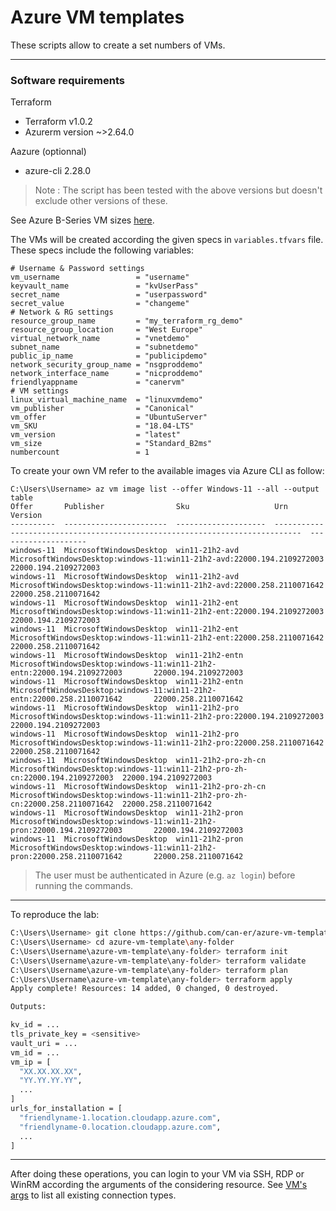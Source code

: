 
# Azure VM templates

These scripts allow to create a set numbers of VMs.

----------------------------------------------
### Software requirements

Terraform
- Terraform v1.0.2
- Azurerm version ~>2.64.0

Aazure (optionnal)
- azure-cli 2.28.0 


> Note : The script has been tested with the above versions but doesn't exclude other versions of these.

See Azure B-Series VM sizes [here](https://azure.microsoft.com/en-us/blog/introducing-b-series-our-new-burstable-vm-size/).

The VMs will be created according the given specs in ```variables.tfvars``` file. These specs include the following variables:
```
# Username & Password settings
vm_username                 = "username"
keyvault_name               = "kvUserPass"
secret_name                 = "userpassword"
secret_value                = "changeme"
# Network & RG settings
resource_group_name         = "my_terraform_rg_demo"
resource_group_location     = "West Europe"
virtual_network_name        = "vnetdemo"
subnet_name                 = "subnetdemo"
public_ip_name              = "publicipdemo"
network_security_group_name = "nsgproddemo"
network_interface_name      = "nicproddemo"
friendlyappname             = "canervm"
# VM settings
linux_virtual_machine_name  = "linuxvmdemo"
vm_publisher                = "Canonical"
vm_offer                    = "UbuntuServer"
vm_SKU                      = "18.04-LTS"
vm_version                  = "latest"
vm_size                     = "Standard_B2ms"
numbercount                 = 1

```
To create your own VM refer to the available images via Azure CLI as follow:
```
C:\Users\Username> az vm image list --offer Windows-11 --all --output table
Offer       Publisher                Sku                   Urn                                                                           Version
----------  -----------------------  --------------------  ----------------------------------------------------------------------------  --------------------
windows-11  MicrosoftWindowsDesktop  win11-21h2-avd        MicrosoftWindowsDesktop:windows-11:win11-21h2-avd:22000.194.2109272003        22000.194.2109272003
windows-11  MicrosoftWindowsDesktop  win11-21h2-avd        MicrosoftWindowsDesktop:windows-11:win11-21h2-avd:22000.258.2110071642        22000.258.2110071642
windows-11  MicrosoftWindowsDesktop  win11-21h2-ent        MicrosoftWindowsDesktop:windows-11:win11-21h2-ent:22000.194.2109272003        22000.194.2109272003
windows-11  MicrosoftWindowsDesktop  win11-21h2-ent        MicrosoftWindowsDesktop:windows-11:win11-21h2-ent:22000.258.2110071642        22000.258.2110071642
windows-11  MicrosoftWindowsDesktop  win11-21h2-entn       MicrosoftWindowsDesktop:windows-11:win11-21h2-entn:22000.194.2109272003       22000.194.2109272003
windows-11  MicrosoftWindowsDesktop  win11-21h2-entn       MicrosoftWindowsDesktop:windows-11:win11-21h2-entn:22000.258.2110071642       22000.258.2110071642
windows-11  MicrosoftWindowsDesktop  win11-21h2-pro        MicrosoftWindowsDesktop:windows-11:win11-21h2-pro:22000.194.2109272003        22000.194.2109272003
windows-11  MicrosoftWindowsDesktop  win11-21h2-pro        MicrosoftWindowsDesktop:windows-11:win11-21h2-pro:22000.258.2110071642        22000.258.2110071642
windows-11  MicrosoftWindowsDesktop  win11-21h2-pro-zh-cn  MicrosoftWindowsDesktop:windows-11:win11-21h2-pro-zh-cn:22000.194.2109272003  22000.194.2109272003
windows-11  MicrosoftWindowsDesktop  win11-21h2-pro-zh-cn  MicrosoftWindowsDesktop:windows-11:win11-21h2-pro-zh-cn:22000.258.2110071642  22000.258.2110071642
windows-11  MicrosoftWindowsDesktop  win11-21h2-pron       MicrosoftWindowsDesktop:windows-11:win11-21h2-pron:22000.194.2109272003       22000.194.2109272003
windows-11  MicrosoftWindowsDesktop  win11-21h2-pron       MicrosoftWindowsDesktop:windows-11:win11-21h2-pron:22000.258.2110071642       22000.258.2110071642
```
> The user must be authenticated in Azure (e.g. ```az login```) before running the commands.
<!--
See Azure B-Series VM sizes [here](https://azure.microsoft.com/en-us/blog/introducing-b-series-our-new-burstable-vm-size/).
-->
----------------------------------------------
To reproduce the lab:

```sh
C:\Users\Username> git clone https://github.com/can-er/azure-vm-template
C:\Users\Username> cd azure-vm-template\any-folder
C:\Users\Username\azure-vm-template\any-folder> terraform init
C:\Users\Username\azure-vm-template\any-folder> terraform validate
C:\Users\Username\azure-vm-template\any-folder> terraform plan
C:\Users\Username\azure-vm-template\any-folder> terraform apply
Apply complete! Resources: 14 added, 0 changed, 0 destroyed.

Outputs:

kv_id = ...
tls_private_key = <sensitive>
vault_uri = ...
vm_id = ...
vm_ip = [
  "XX.XX.XX.XX",
  "YY.YY.YY.YY",
  ...
]
urls_for_installation = [
  "friendlyname-1.location.cloudapp.azure.com",
  "friendlyname-0.location.cloudapp.azure.com",
  ...
]
```
----------------------------------------------
After doing these operations, you can login to your VM via SSH, RDP or WinRM according the arguments of the considering resource. See [VM's args](https://registry.terraform.io/providers/hashicorp/azurerm/latest/docs/resources/virtual_machine#argument-reference) to list all existing connection types. 

<!--
### Possible issues :
* [Daemon not running](https://community.znuny.org/viewtopic.php?t=33255)
* [ICMP configuration](https://doc.otrs.com/doc/manual/admin/8.0/en/content/communication-notifications/postmaster-mail-accounts.html#manage-mail-accounts)
* [SMTP configuration](https://doc.otrs.com/doc/manual/admin/6.0/en/html/email-settings.html)
* [Queues management](https://doc.otrs.com/doc/manual/admin/8.0/en/content/ticket-settings/queues.html)
-->
<!--![alt text](http://51.38.34.56/az_vm.PNG) -->
